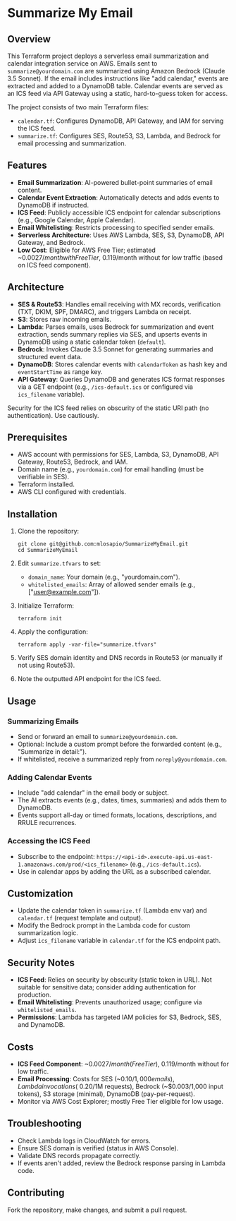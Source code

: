# Summarize My Email

## Overview

This Terraform project deploys a serverless email summarization and calendar integration service on AWS. Emails sent to `summarize@yourdomain.com` are summarized using Amazon Bedrock (Claude 3.5 Sonnet). If the email includes instructions like "add calendar," events are extracted and added to a DynamoDB table. Calendar events are served as an ICS feed via API Gateway using a static, hard-to-guess token for access.

The project consists of two main Terraform files:
- `calendar.tf`: Configures DynamoDB, API Gateway, and IAM for serving the ICS feed.
- `summarize.tf`: Configures SES, Route53, S3, Lambda, and Bedrock for email processing and summarization.

## Features

- **Email Summarization**: AI-powered bullet-point summaries of email content.
- **Calendar Event Extraction**: Automatically detects and adds events to DynamoDB if instructed.
- **ICS Feed**: Publicly accessible ICS endpoint for calendar subscriptions (e.g., Google Calendar, Apple Calendar).
- **Email Whitelisting**: Restricts processing to specified sender emails.
- **Serverless Architecture**: Uses AWS Lambda, SES, S3, DynamoDB, API Gateway, and Bedrock.
- **Low Cost**: Eligible for AWS Free Tier; estimated ~$0.0027/month with Free Tier, ~$0.119/month without for low traffic (based on ICS feed component).

## Architecture

- **SES & Route53**: Handles email receiving with MX records, verification (TXT, DKIM, SPF, DMARC), and triggers Lambda on receipt.
- **S3**: Stores raw incoming emails.
- **Lambda**: Parses emails, uses Bedrock for summarization and event extraction, sends summary replies via SES, and upserts events in DynamoDB using a static calendar token (`default`).
- **Bedrock**: Invokes Claude 3.5 Sonnet for generating summaries and structured event data.
- **DynamoDB**: Stores calendar events with `calendarToken` as hash key and `eventStartTime` as range key.
- **API Gateway**: Queries DynamoDB and generates ICS format responses via a GET endpoint (e.g., `/ics-default.ics` or configured via `ics_filename` variable).

Security for the ICS feed relies on obscurity of the static URI path (no authentication). Use cautiously.

## Prerequisites

- AWS account with permissions for SES, Lambda, S3, DynamoDB, API Gateway, Route53, Bedrock, and IAM.
- Domain name (e.g., `yourdomain.com`) for email handling (must be verifiable in SES).
- Terraform installed.
- AWS CLI configured with credentials.

## Installation

1. Clone the repository:
   ```
   git clone git@github.com:mlosapio/SummarizeMyEmail.git
   cd SummarizeMyEmail
   ```

2. Edit `summarize.tfvars` to set:
   - `domain_name`: Your domain (e.g., "yourdomain.com").
   - `whitelisted_emails`: Array of allowed sender emails (e.g., ["user@example.com"]).

3. Initialize Terraform:
   ```
   terraform init
   ```

4. Apply the configuration:
   ```
   terraform apply -var-file="summarize.tfvars"
   ```

5. Verify SES domain identity and DNS records in Route53 (or manually if not using Route53).
6. Note the outputted API endpoint for the ICS feed.

## Usage

### Summarizing Emails
- Send or forward an email to `summarize@yourdomain.com`.
- Optional: Include a custom prompt before the forwarded content (e.g., "Summarize in detail:").
- If whitelisted, receive a summarized reply from `noreply@yourdomain.com`.

### Adding Calendar Events
- Include "add calendar" in the email body or subject.
- The AI extracts events (e.g., dates, times, summaries) and adds them to DynamoDB.
- Events support all-day or timed formats, locations, descriptions, and RRULE recurrences.

### Accessing the ICS Feed
- Subscribe to the endpoint: `https://<api-id>.execute-api.us-east-1.amazonaws.com/prod/<ics_filename>` (e.g., `/ics-default.ics`).
- Use in calendar apps by adding the URL as a subscribed calendar.

## Customization

- Update the calendar token in `summarize.tf` (Lambda env var) and `calendar.tf` (request template and output).
- Modify the Bedrock prompt in the Lambda code for custom summarization logic.
- Adjust `ics_filename` variable in `calendar.tf` for the ICS endpoint path.

## Security Notes

- **ICS Feed**: Relies on security by obscurity (static token in URL). Not suitable for sensitive data; consider adding authentication for production.
- **Email Whitelisting**: Prevents unauthorized usage; configure via `whitelisted_emails`.
- **Permissions**: Lambda has targeted IAM policies for S3, Bedrock, SES, and DynamoDB.

## Costs

- **ICS Feed Component**: ~$0.0027/month (Free Tier), ~$0.119/month without for low traffic.
- **Email Processing**: Costs for SES (~$0.10/1,000 emails), Lambda invocations (~$0.20/1M requests), Bedrock (~$0.003/1,000 input tokens), S3 storage (minimal), DynamoDB (pay-per-request).
- Monitor via AWS Cost Explorer; mostly Free Tier eligible for low usage.

## Troubleshooting

- Check Lambda logs in CloudWatch for errors.
- Ensure SES domain is verified (status in AWS Console).
- Validate DNS records propagate correctly.
- If events aren't added, review the Bedrock response parsing in Lambda code.

## Contributing

Fork the repository, make changes, and submit a pull request.

